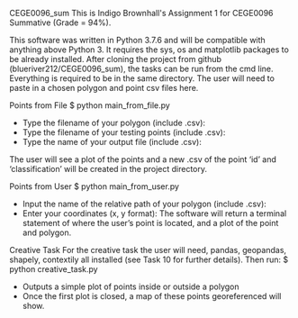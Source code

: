 CEGE0096_sum
This is Indigo Brownhall's Assignment 1 for CEGE0096 Summative (Grade = 94%). 

This software was written in Python 3.7.6 and will be compatible with anything above Python 3. It requires the sys, os and matplotlib packages to be already installed. 
After cloning the project from github (blueriver212/CEGE0096_sum), the tasks can be run from the cmd line. Everything is required to be in the same directory. The user will need to paste in a chosen polygon and point csv files here.

Points from File
$ python main_from_file.py
- Type the filename of your polygon (include .csv):
- Type the filename of your testing points (include .csv):
- Type the name of your output file (include .csv):

The user will see a plot of the points and a new .csv of the point ‘id’ and ‘classification’ will be created in the project directory. 

Points from User
$ python main_from_user.py
- Input the name of the relative path of your polygon (include .csv):
- Enter your coordinates (x, y format):
The software will return a terminal statement of where the user’s point is located, and a plot of the point and polygon.

Creative Task
For the creative task the user will need, pandas, geopandas, shapely, contextily all installed (see Task 10 for further details). Then run:
$ python creative_task.py
- Outputs a simple plot of points inside or outside a polygon
- Once the first plot is closed, a map of these points georeferenced will show.

